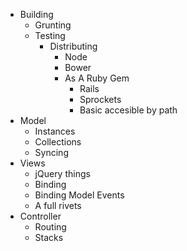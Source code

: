 - Building
  - Grunting
  - Testing
    - Distributing
      - Node 
      - Bower
      - As A Ruby Gem
        - Rails
        - Sprockets
        - Basic accesible by path
- Model
  - Instances
  - Collections
  - Syncing
- Views
  - jQuery things
  - Binding
  - Binding Model Events
  - A full rivets
- Controller
  - Routing
  - Stacks
